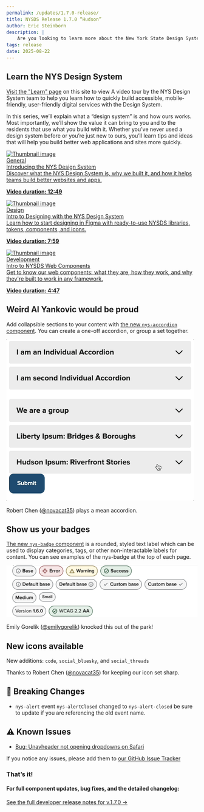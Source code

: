 ```yaml
---
permalink: /updates/1.7.0-release/
title: NYSDS Release 1.7.0 “Hudson”
author: Eric Steinborn
description: |
    Are you looking to learn more about the New York State Design System? Be sure to watch our new NYSDS video series. And check out our two new components: <nys-badge> and <nys-accordion>
tags: release
date: 2025-08-22
---
```


## Learn the NYS Design System
[Visit the "Learn" page](/learn) on this site to view A video tour by the NYS Design System team to help you learn how to quickly build accessible, mobile-friendly, user-friendly digital services with the Design System.

In this series, we’ll explain what a “design system” is and how ours works. Most importantly, we’ll show the value it can bring to you and to the residents that use what you build with it. Whether you’ve never used a design system before or you’re just new to ours, you’ll learn tips and ideas that will help you build better web applications and sites more quickly.
<div class="nys-grid-row nys-grid-gap-lg nys-display-flex">
<div class="nys-tablet:nys-grid-col-4">
<a class="card" href="/videos/introducing-the-nys-design-system/" title="Watch Video: Introducing the NYS Design System">
              <div class="card__inner">               
                <div class="card__media">
                  <img src="https://i.ytimg.com/vi/-AzYrquG7E4/hq720.jpg" alt="Thumbnail image">
                </div>
                <div class="card__content">
                  <div class="card__eyebrow">
                    General
                  </div>
                  <div class="card__title">
                    Introducing the NYS Design System
                  </div>
                  <div class="card__desc">
                    Discover what the NYS Design System is, why we built it, and how it helps teams build better websites and apps.
                    <p><b>Video duration: 12:49</b></p>
                  </div>
                </div>
              </div>
            </a>

</div>
<div class="nys-tablet:nys-grid-col-4">
<a class="card" href="/videos/intro-to-designing-with-the-new-york-state-design-system/" title="Watch Video: Intro to Designing with the New York State Design System">
              <div class="card__inner">
                <div class="card__media">
                  <img src="https://i.ytimg.com/vi/hSpJv_i-hIg/hq720.jpg" alt="Thumbnail image">
                </div>
                <div class="card__content">
                  <div class="card__eyebrow">
                    Design
                  </div>
                  <div class="card__title">
                    Intro to Designing with the NYS Design System
                  </div>
                  <div class="card__desc">
                    Learn how to start designing in Figma with ready-to-use NYSDS libraries, tokens, components, and icons.
                    <p><b>Video duration: 7:59</b></p>
                  </div>
                </div>
              </div>
            </a>

</div>
<div class="nys-tablet:nys-grid-col-4">
<a class="card" href="/videos/intro-to-nysds-web-components/" title="Watch Video: Intro to NYSDS Web Components">
              <div class="card__inner">
                <div class="card__media">
                  <img src="https://i.ytimg.com/vi/NM5PFClfBgA/hq720.jpg" alt="Thumbnail image">
                </div>
                <div class="card__content">
                  <div class="card__eyebrow">
                    Development
                  </div>
                  <div class="card__title">
                    Intro to NYSDS Web Components
                  </div>
                  <div class="card__desc">
                    Get to know our web components: what they are, how they work, and why they're built to work in any framework.
                    <p><b>Video duration: 4:47</b></p>
                  </div>
                </div>
              </div>
            </a>

</div>
</div>

## Weird Al Yankovic would be proud
Add collapsible sections to your content with [the new `nys-accordion` component](/components/accordion). You can create a one-off accordion, or group a set together. 

![GIF of an accordion opening and closing](../../assets/i/2025/accordion.gif)

Robert Chen ([@novacat35](https://github.com/novacat35)) plays a mean accordion.

## Show us your badges
[The new `nys-badge` component](/components/badge) is a rounded, styled text label which can be used to display categories, tags, or other non-interactable labels for content. You can see examples of the nys-badge at the top of each page. 

![Picture of the badge element](../../assets/i/2025/badges.png)

Emily Gorelik ([@emilygorelik](https://github.com/emilygorelik)) knocked this out of the park!

## New icons available
New additions: `code`,  `social_bluesky`, and `social_threads`

<nys-icon name="code" size="4xl"></nys-icon>
<nys-icon name="social_bluesky" size="4xl"></nys-icon>
<nys-icon name="social_threads" size="4xl"></nys-icon>

Thanks to Robert Chen ([@novacat35](https://github.com/novacat35)) for keeping our icon set sharp.

## 🚨 Breaking Changes
 - `nys-alert` event `nys-alertClosed` changed to `nys-alert-closed` be sure to update if you are referencing the old event name.

## ⚠️ Known Issues
- [Bug: Unavheader not opening dropdowns on Safari](https://github.com/ITS-HCD/nysds/issues/812)

If you notice any issues, please add them to [our GitHub Issue Tracker](https://github.com/ITS-HCD/nysds/issues)

### That’s it!

#### For full component updates, bug fixes, and the detailed changelog:  
[See the full developer release notes for v.1.7.0 →](https://github.com/ITS-HCD/nysds/releases/tag/v1.7.0)
